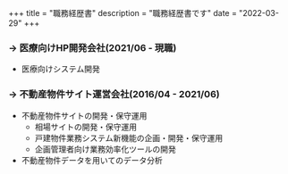 +++
title = "職務経歴書"
description = "職務経歴書です"
date = "2022-03-29"
+++

### -> 医療向けHP開発会社(2021/06 - 現職)
- 医療向けシステム開発

### -> 不動産物件サイト運営会社(2016/04 - 2021/06)
- 不動産物件サイトの開発・保守運用
  - 相場サイトの開発・保守運用
  - 戸建物件業務システム新機能の企画・開発・保守運用
  - 企画管理者向け業務効率化ツールの開発
- 不動産物件データを用いてのデータ分析